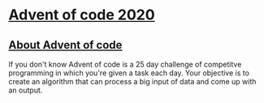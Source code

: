 # [Advent of code 2020](https://adventofcode.com/2020)

## [About Advent of code](https://adventofcode.com/about)

If you don't know Advent of code is a 25 day challenge of competitve programming in which you're given a task each day. 
Your objective is to create an algorithm that can process a big input of data and come up with an output.

